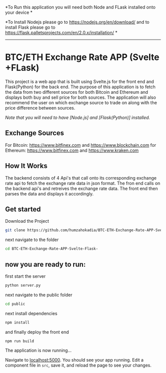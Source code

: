 *To Run this application you will need both Node and FLask installed onto your device *

*To Install Nodejs please go to https://nodejs.org/en/download/ and to install Flask please go to https://flask.palletsprojects.com/en/2.0.x/installation/ *

---

# BTC/ETH Exchange Rate APP (Svelte +FLask)

This project is a web app that is built using Svelte.js for the front end and Flask(Python) for the back end. The purpose of this application is to fetch the data from two different sources for both Bitcoin and Ethereum and displays both buy and sell price for both sources. The application will also recommend the user on which exchange source to trade on along with the price difference between sources.

*Note that you will need to have [Node.js] and [Flask(Python)] installed.*

## Exchange Sources

For Bitcoin:
https://www.bitfinex.com and 
https://www.blockchain.com
for Ethereum:
https://www.bitfinex.com and 
https://www.kraken.com

## How It Works

The backend consists of 4 Api's that call onto its corresponding exchange rate api to fetch the exchange rate data in json format. The fron end calls on the backend api's and retreives the exchange rate data. The front end then parses the data and displays it accordingly.

## Get started

Download the Project

```bash
git clone https://github.com/humzahokadia/BTC-ETH-Exchange-Rate-APP-Svelte-Flask-.git
```

next navigate to the folder

```bash
cd BTC-ETH-Exchange-Rate-APP-Svelte-Flask-
```


## now you are ready to run:



first start the server 

```bash
python server.py
```

next navigate to the public folder

```bash
cd public
```

next install dependencies 

```bash
npm install
```

and finally deploy the front end

```bash
npm run build 
```

The application is now running...

Navigate to [localhost:5000](http://localhost:5000). You should see your app running. Edit a component file in `src`, save it, and reload the page to see your changes.

